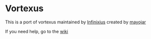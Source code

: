 
# Vortexus
This is a port of vortexus maintained by [Infinixius](http://infinixius.co.nf) created by [mayojar](http://mayojar.co.nf)

If you need help, go to the [wiki](https://github.com/majormayojar/vortexus.py/wiki)
